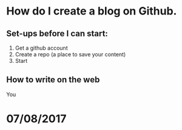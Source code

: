 # How do I create a blog on Github.

## **Set-ups** before I can start:

1. Get a github account
2. Create a repo (a place to save your content)
3. Start

## How to write on the web

You 

# 07/08/2017

